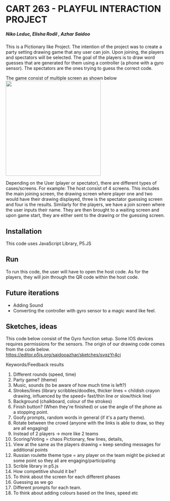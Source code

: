 # CART 263 - PLAYFUL INTERACTION PROJECT
##### Niko Leduc, Elisha Rodil , Azhar Saidoo 


This is a Pictionary like Project. The intention of the project was to create a party setting drawing game that any user can join. Upon joining, the players and spectators will be selected. The goal of the players is to draw word guesses that are generated for them using a controller (a phone with a gyro sensor). The spectators are the ones trying to guess the correct code.


The game consist of multiple screen as shown below
<img src="https://user-images.githubusercontent.com/122397561/231930284-c8300baa-b339-4c44-8994-cea2e967e000.jpg" height="300">



Depending on the User (player or spectator), there are different types of cases/screens.
For example:
The host consist of 4 screens. This includes the main joining screen, the drawing screen where player one and two would have their drawing displayed, three is the spectator guessing screen and four is the results.
Similarly for the players, we have a join screen where the user inputs their name. They are then brought to a waiting screen and upon game start, they are either sent to the drawing or the guessing screen.



## Installation
This code uses JavaScript Library, P5.JS

## Run
To run this code, the user will have to open the host code.
As for the players, they will join through the QR code within the host code.

## Future iterations
- Adding Sound
- Converting the controller with gyro sensor to a magic wand like feel.

## Sketches, ideas

This code below consist of the Gyro function setup. Some IOS devices requires permissions for the sensors. The origin of our drawing code comes from the code below.
https://editor.p5js.org/saidooazhar/sketches/svqzYr4cj

Keywords/Feedback results
1. Different rounds (speed, time)
2. Party game? (theme)
3. Music, sounds (to be aware of how much time is left?)
4. Strokes/lines (library scribbles/doodles, thicker lines = childish crayon drawing, influenced by 
the speed= fast/thin line or slow/thick line)
5. Background (chalkboard, colour of the strokes)
6. Finish button? (When they're finished) or use the angle of the phone as a stopping point.
7. Goofy prompts, random words in general (if it's a party theme).
8. Rotate between the crowd (anyone with the links is able to draw, so they are all engaging)
9. Instead of 2 players -> more like 2 teams
10. Scoring/Voting = chaos Pictionary, few lines, details,
11. View at the same as the players drawing = keep sending messages for additional points
12. Russian roulette theme type = any player on the team might be picked at some point so they all 
are engaging/participating
13. Scrible library in p5.js
14. How competitive should it be?
15. To think about the screen for each different phases
16. Guessing as we go
17. Different prompts for each team.
18. To think about adding colours based on the lines, speed etc


